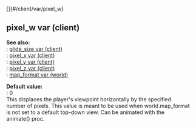 []{#/client/var/pixel_w}    
## pixel_w var (client)    
**See also:**    
:   [glide_size var (client)](ref/client/var/glide_size)    
:   [pixel_x var (client)](ref/client/var/pixel_x)    
:   [pixel_y var (client)](ref/client/var/pixel_y)    
:   [pixel_z var (client)](ref/client/var/pixel_z)    
:   [map_format var (world)](ref/world/var/map_format)    
<!-- -->    
**Default value:**    
:   0    
This displaces the player\'s viewpoint horizontally by the specified    
number of pixels. This value is meant to be used when world.map_format    
is not set to a default top-down view. Can be animated with the    
animate() proc.  